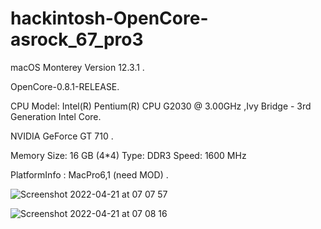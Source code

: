 # hackintosh-OpenCore-asrock_67_pro3
macOS Monterey Version 12.3.1 .

OpenCore-0.8.1-RELEASE.

CPU Model: Intel(R) Pentium(R) CPU G2030 @ 3.00GHz ,Ivy Bridge - 3rd Generation Intel Core.
          
NVIDIA GeForce GT 710 .

Memory  Size:	16 GB (4*4)
        Type:	DDR3
        Speed:	1600 MHz
        
PlatformInfo : MacPro6,1 (need MOD)   .    


![Screenshot 2022-04-21 at 07 07 57](https://user-images.githubusercontent.com/58649723/164385921-0ddf1f7b-a5bd-4649-a854-171f86881d82.png)


![Screenshot 2022-04-21 at 07 08 16](https://user-images.githubusercontent.com/58649723/164385934-2d871edf-cdf6-41e8-b897-629791bc8039.png)
